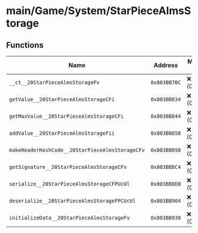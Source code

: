 # main/Game/System/StarPieceAlmsStorage

## Functions

| Name | Address | Match % |
|------|---------|---------|
| `__ct__20StarPieceAlmsStorageFv` | `0x803BB7BC` | :x: (0.0%) |
| `getValue__20StarPieceAlmsStorageCFi` | `0x803BB834` | :x: (0.0%) |
| `getMaxValue__20StarPieceAlmsStorageCFi` | `0x803BB844` | :x: (0.0%) |
| `addValue__20StarPieceAlmsStorageFii` | `0x803BB858` | :x: (0.0%) |
| `makeHeaderHashCode__20StarPieceAlmsStorageCFv` | `0x803BB898` | :x: (0.0%) |
| `getSignature__20StarPieceAlmsStorageCFv` | `0x803BB8C4` | :x: (0.0%) |
| `serialize__20StarPieceAlmsStorageCFPUcUl` | `0x803BB8D0` | :x: (0.0%) |
| `deserialize__20StarPieceAlmsStorageFPCUcUl` | `0x803BB904` | :x: (0.0%) |
| `initializeData__20StarPieceAlmsStorageFv` | `0x803BB930` | :x: (0.0%) |